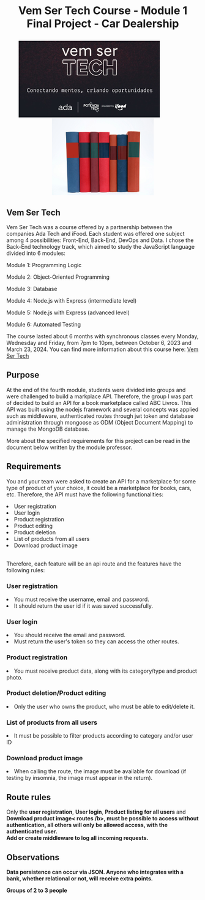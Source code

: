 # <p align="center"> Vem Ser Tech Course - Module 1 Final Project - Car Dealership </p>

<p align="center">
<img src="images/VemSerTech.jpg"  alt="VemSerTech" height="200px align="left" />
  <span>&nbsp&nbsp&nbsp&nbsp&nbsp&nbsp&nbsp&nbsp&nbsp&nbsp&nbsp&nbsp&nbsp&nbsp&nbsp&nbsp&nbsp</span>
<img src="images/books.jpg"  alt="books" height="200px align="right"/>
</p>

## Vem Ser Tech

Vem Ser Tech was a course offered by a partnership between the companies Ada Tech and iFood. Each student was offered one subject among 4 possibilities: Front-End, Back-End, DevOps and Data. I chose the Back-End technology track, which aimed to study the JavaScript language divided into 6 modules:

Module 1: Programming Logic

Module 2: Object-Oriented Programming

Module 3: Database

Module 4: Node.js with Express (intermediate level)

Module 5: Node.js with Express (advanced level)

Module 6: Automated Testing

The course lasted about 6 months with synchronous classes every Monday, Wednesday and Friday, from 7pm to 10pm, between October 6, 2023 and March 23, 2024. You can find more information about this course here: <a href="https://ada.tech/sou-aluno/programas/ifood-vem-ser-tech">Vem Ser Tech</a>

## Purpose 

At the end of the fourth module, students were divided into groups and were challenged to build a markplace API. Therefore, the group I was part of decided to build an API for a book marketplace called ABC Livros. This API was built using the nodejs framework and several concepts was applied such as middleware, authenticated routes through jwt token and database administration through mongoose as ODM (Object Document Mapping) to manage the MongoDB database.

More about the specified requirements for this project can be read in the document below written by the module professor.

## Requirements

You and your team were asked to create an API for a marketplace for some type of product of your choice, it could be a marketplace for books, cars, etc. Therefore, the API must have the following functionalities:

<li>User registration</li>
<li>User login</li>
<li>Product registration</li>
<li>Product editing</li>
<li>Product deletion</li>
<li> List of products from all users</li>
<li>Download product image</li>
<br>

Therefore, each feature will be an api route and the features have the following rules:

<h3>User registration</h3>
<li>You must receive the username, email and password.</li>
<li> It should return the user id if it was saved successfully.</li>
<h3>User login</h3>
<li> You should receive the email and password.</li>
<li> Must return the user's token so they can access the other routes.</li>
<h3>Product registration</h3>
<li> You must receive product data, along with its category/type and product photo.</li>
<h3>Product deletion/Product editing</h3>
<li> Only the user who owns the product, who must be able to edit/delete it.</li>
<h3>List of products from all users</h3>
<li> It must be possible to filter products according to category and/or user ID</li>
<h3>Download product image</h3>
<li> When calling the route, the image must be available for download (if testing by insomnia, the image must appear in the return).</li>

<h2>Route rules</h2>
Only the <b>user registration</b>, <b>User login</b>, <b>Product listing for all users</b> and <b>Download product image< routes /b>, must be possible to access without authentication, all others will only be allowed access, with the authenticated user.
<br>
Add or create middleware to log all incoming requests.

<h2>Observations</h2>
Data persistence can occur via JSON.
Anyone who integrates with a bank, whether relational or not, will receive extra points.

<b>Groups of 2 to 3 people</b>
